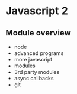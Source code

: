 # Javascript 2

## Module overview

- node
- advanced programs
- more javascript
- modules
- 3rd party modules
- async callbacks
- git
